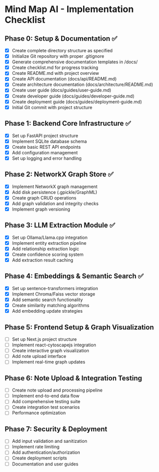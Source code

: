 # Mind Map AI - Implementation Checklist

## Phase 0: Setup & Documentation ✅
- [x] Create complete directory structure as specified
- [x] Initialize Git repository with proper .gitignore
- [x] Generate comprehensive documentation templates in /docs/
- [x] Create checklist.md for progress tracking
- [x] Create README.md with project overview
- [x] Create API documentation (docs/api/README.md)
- [x] Create architecture documentation (docs/architecture/README.md)
- [x] Create user guide (docs/guides/user-guide.md)
- [x] Create developer guide (docs/guides/developer-guide.md)
- [x] Create deployment guide (docs/guides/deployment-guide.md)
- [x] Initial Git commit with project structure

## Phase 1: Backend Core Infrastructure ✅
- [x] Set up FastAPI project structure
- [x] Implement SQLite database schema
- [x] Create basic REST API endpoints
- [x] Add configuration management
- [x] Set up logging and error handling

## Phase 2: NetworkX Graph Store ✅
- [x] Implement NetworkX graph management
- [x] Add disk persistence (.gpickle/GraphML)
- [x] Create graph CRUD operations
- [x] Add graph validation and integrity checks
- [x] Implement graph versioning

## Phase 3: LLM Extraction Module ✅
- [x] Set up Ollama/Llama.cpp integration
- [x] Implement entity extraction pipeline
- [x] Add relationship extraction logic
- [x] Create confidence scoring system
- [x] Add extraction result caching

## Phase 4: Embeddings & Semantic Search ✅
- [x] Set up sentence-transformers integration
- [x] Implement Chroma/Faiss vector storage
- [x] Add semantic search functionality
- [x] Create similarity matching algorithms
- [x] Add embedding update strategies

## Phase 5: Frontend Setup & Graph Visualization
- [ ] Set up Next.js project structure
- [ ] Implement react-cytoscapejs integration
- [ ] Create interactive graph visualization
- [ ] Add note upload interface
- [ ] Implement real-time graph updates

## Phase 6: Note Upload & Integration Testing
- [ ] Create note upload and processing pipeline
- [ ] Implement end-to-end data flow
- [ ] Add comprehensive testing suite
- [ ] Create integration test scenarios
- [ ] Performance optimization

## Phase 7: Security & Deployment
- [ ] Add input validation and sanitization
- [ ] Implement rate limiting
- [ ] Add authentication/authorization
- [ ] Create deployment scripts
- [ ] Documentation and user guides
